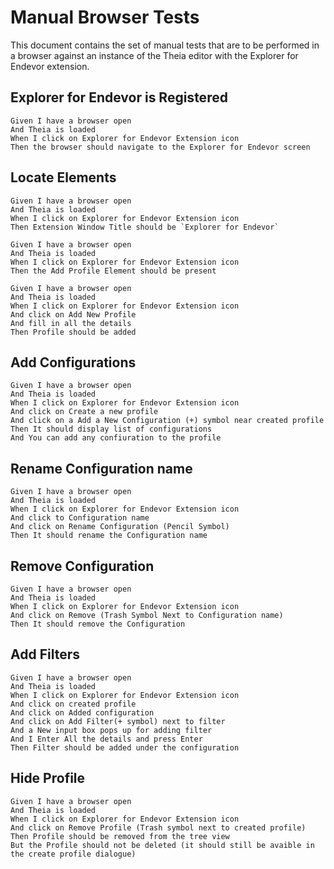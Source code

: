 # Manual Browser Tests

This document contains the set of manual tests that are to be performed in a browser against an instance of the Theia editor with the Explorer for Endevor extension.

## Explorer for Endevor is Registered

```gherkin
Given I have a browser open
And Theia is loaded
When I click on Explorer for Endevor Extension icon
Then the browser should navigate to the Explorer for Endevor screen
```

## Locate Elements

```gherkin
Given I have a browser open
And Theia is loaded
When I click on Explorer for Endevor Extension icon
Then Extension Window Title should be `Explorer for Endevor`
```

```gherkin
Given I have a browser open
And Theia is loaded
When I click on Explorer for Endevor Extension icon
Then the Add Profile Element should be present
```

```gherkin
Given I have a browser open
And Theia is loaded
When I click on Explorer for Endevor Extension icon
And click on Add New Profile
And fill in all the details
Then Profile should be added
```

## Add Configurations

```gherkin
Given I have a browser open
And Theia is loaded
When I click on Explorer for Endevor Extension icon
And click on Create a new profile
And click on a Add a New Configuration (+) symbol near created profile
Then It should display list of configurations
And You can add any confiuration to the profile
```

## Rename Configuration name

```gherkin
Given I have a browser open
And Theia is loaded
When I click on Explorer for Endevor Extension icon
And click to Configuration name
And click on Rename Configuration (Pencil Symbol)
Then It should rename the Configuration name
```

## Remove Configuration

```gherkin
Given I have a browser open
And Theia is loaded
When I click on Explorer for Endevor Extension icon
And click on Remove (Trash Symbol Next to Configuration name)
Then It should remove the Configuration
```

## Add Filters

```gherkin
Given I have a browser open
And Theia is loaded
When I click on Explorer for Endevor Extension icon
And click on created profile
And click on Added configuration
And click on Add Filter(+ symbol) next to filter
And a New input box pops up for adding filter
And I Enter All the details and press Enter
Then Filter should be added under the configuration
```

## Hide Profile

```gherkin
Given I have a browser open
And Theia is loaded
When I click on Explorer for Endevor Extension icon
And click on Remove Profile (Trash symbol next to created profile)
Then Profile should be removed from the tree view
But the Profile should not be deleted (it should still be avaible in the create profile dialogue)
```
